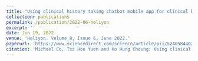 ```yaml
---
title: "Using clinical history taking chatbot mobile app for clinical bedside teachings - A prospective case control study."
collection: publications
permalink: /publication/2022-06-heliyon
excerpt: ''
date: Jun 19, 2022
venue: 'Heliyon. Volume 8, Issue 6, June 2022.'
paperurl: 'https://www.sciencedirect.com/science/article/pii/S2405844022010398'
citation: 'Michael Co, Tsz Hon Yuen and Ho Hung Cheung: Using clinical history taking chatbot mobile app for clinical bedside teachings - A prospective case control study. In Heliyon. Volume 8, Issue 6, June 2022.'
---
```

